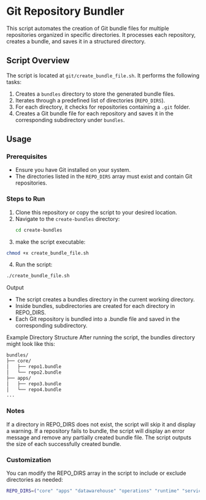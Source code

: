 # Git Repository Bundler

This script automates the creation of Git bundle files for multiple repositories organized in specific directories. It processes each repository, creates a bundle, and saves it in a structured directory.

## Script Overview

The script is located at `git/create_bundle_file.sh`. It performs the following tasks:

1. Creates a `bundles` directory to store the generated bundle files.
2. Iterates through a predefined list of directories (`REPO_DIRS`).
3. For each directory, it checks for repositories containing a `.git` folder.
4. Creates a Git bundle file for each repository and saves it in the corresponding subdirectory under `bundles`.

## Usage

### Prerequisites

- Ensure you have Git installed on your system.
- The directories listed in the `REPO_DIRS` array must exist and contain Git repositories.

### Steps to Run

1. Clone this repository or copy the script to your desired location.
2. Navigate to the `create-bundles` directory:
   ```bash
   cd create-bundles
3. make the script executable:
```bash
chmod +x create_bundle_file.sh
```
4. Run the script:
```bash
./create_bundle_file.sh
```
Output

- The script creates a bundles directory in the current working directory.
- Inside bundles, subdirectories are created for each directory in REPO_DIRS.
- Each Git repository is bundled into a .bundle file and saved in the corresponding subdirectory.

Example Directory Structure
After running the script, the bundles directory might look like this:
```bash
bundles/
├── core/
│   ├── repo1.bundle
│   └── repo2.bundle
├── apps/
│   ├── repo3.bundle
│   └── repo4.bundle
...
```

### Notes

If a directory in REPO_DIRS does not exist, the script will skip it and display a warning.
If a repository fails to bundle, the script will display an error message and remove any partially created bundle file.
The script outputs the size of each successfully created bundle.

### Customization

You can modify the REPO_DIRS array in the script to include or exclude directories as needed:
```bash
REPO_DIRS=("core" "apps" "datawarehouse" "operations" "runtime" "service" "test")
```